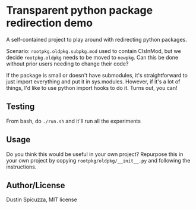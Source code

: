 Transparent python package redirection demo
===========================================

A self-contained project to play around with redirecting python packages.

Scenario: `rootpkg.oldpkg.subpkg.mod` used to contain ClsInMod, but we decide 
`rootpkg.oldpkg` needs to be moved to `newpkg`. Can this be done without prior
users needing to change their code?

If the package is small or doesn't have submodules, it's straightforward to
just import everything and put it in sys.modules. However, if it's a lot of
things, I'd like to use python import hooks to do it. Turns out, you can!

Testing
-------

From bash, do `./run.sh` and it'll run all the experiments

Usage
-----

Do you think this would be useful in your own project? Repurpose this in your
own project by copying `rootpkg/oldpkg/__init__.py` and following the
instructions.

Author/License
--------------

Dustin Spicuzza, MIT license